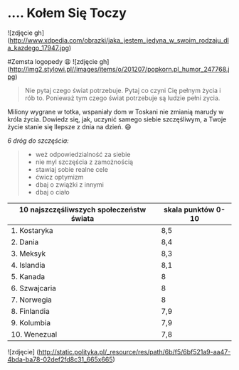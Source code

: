 # .... Kołem Się Toczy  #
![zdjęcie gh] (http://www.xdpedia.com/obrazki/jaka_jestem_jedyna_w_swoim_rodzaju_dla_kazdego_17947.jpg)

#Zemsta logopedy :weary:
![zdjęcie gh] (http://img2.stylowi.pl//images/items/o/201207/popkorn.pl_humor_247768.jpg)



> Nie pytaj czego świat potrzebuje. 
>Pytaj co czyni Cię pełnym życia i rób to. Ponieważ tym czego świat potrzebuje są ludzie pełni zycia. 

 
Miliony wygrane w totka, wspaniały dom w Toskani nie zmianią marudy w króla życia. Dowiedz się, jak, uczynić samego siebie szczęśliwym, a Twoje życie stanie się llepsze z dnia na dzień. :smile:

_6 dróg do szczęścia:_
>* weż odpowiedzialność za siebie
>* nie myl szczęścia z zamożnością
>* stawiaj sobie realne cele
>* ćwicz optymizm
>* dbaj o zwiążki z innymi
>* dbaj o ciało


10 najszczęśliwszych społeczeństw świata | skala punktów 0-10 |
----------------------------------------| -------------------
1. Kostaryka                            |         8,5        |
2. Dania                                |         8,4        |
3. Meksyk                               |         8,3        |
4. Islandia                             |         8,1        |
5. Kanada                               |         8          |
6. Szwajcaria                           |         8          |
7. Norwegia                             |         8          |
8. Finlandia                            |         7,9        |
9. Kolumbia                             |         7,9        |
10. Wenezual                            |         7,8        |


![zdjęcie]  (http://static.polityka.pl/_resource/res/path/6b/f5/6bf521a9-aa47-4bda-ba78-02def2fd8c31_665x665)

